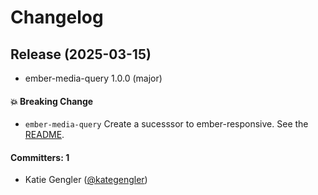 # Changelog

## Release (2025-03-15)

* ember-media-query 1.0.0 (major)

#### :boom: Breaking Change
* `ember-media-query`
 Create a sucesssor to ember-responsive. See the [README](https://github.com/NAISorg/ember-media-query#ember-media-query).

#### Committers: 1
- Katie Gengler ([@kategengler](https://github.com/kategengler))
